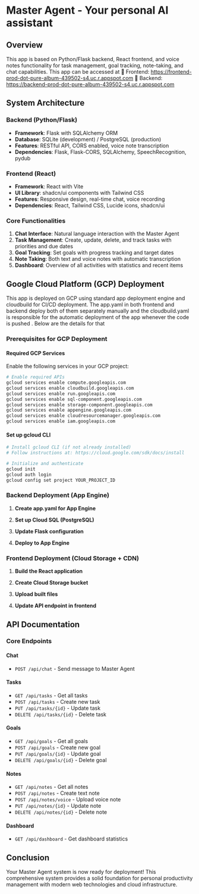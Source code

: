 # Master Agent - Your personal AI assistant

## Overview

This app is based on Python/Flask backend, React frontend, and voice notes functionality for task management, goal tracking, note-taking, and chat capabilities.
This app can be accessed at 
🔹 Frontend: https://frontend-prod-dot-pure-album-439502-s4.uc.r.appspot.com
🔹 Backend: https://backend-prod-dot-pure-album-439502-s4.uc.r.appspot.com

## System Architecture

### Backend (Python/Flask)
- **Framework**: Flask with SQLAlchemy ORM
- **Database**: SQLite (development) / PostgreSQL (production)
- **Features**: RESTful API, CORS enabled, voice note transcription
- **Dependencies**: Flask, Flask-CORS, SQLAlchemy, SpeechRecognition, pydub

### Frontend (React)
- **Framework**: React with Vite
- **UI Library**: shadcn/ui components with Tailwind CSS
- **Features**: Responsive design, real-time chat, voice recording
- **Dependencies**: React, Tailwind CSS, Lucide icons, shadcn/ui

### Core Functionalities
1. **Chat Interface**: Natural language interaction with the Master Agent
2. **Task Management**: Create, update, delete, and track tasks with priorities and due dates
3. **Goal Tracking**: Set goals with progress tracking and target dates
4. **Note Taking**: Both text and voice notes with automatic transcription
5. **Dashboard**: Overview of all activities with statistics and recent items

## Google Cloud Platform (GCP) Deployment

This app is deployed on GCP using standard app deployment engine and cloudbuild for CI/CD deployment.
The app.yaml in both frontend and backend deploy both of them separately manually and the cloudbuild.yaml is responsible for the automatic deployment of the app whenever the code is pushed .
Below are the details for that 

### Prerequisites for GCP Deployment

#### Required GCP Services
Enable the following services in your GCP project:

```bash
# Enable required APIs
gcloud services enable compute.googleapis.com
gcloud services enable cloudbuild.googleapis.com
gcloud services enable run.googleapis.com
gcloud services enable sql-component.googleapis.com
gcloud services enable storage-component.googleapis.com
gcloud services enable appengine.googleapis.com
gcloud services enable cloudresourcemanager.googleapis.com
gcloud services enable iam.googleapis.com
```

#### Set up gcloud CLI
```bash
# Install gcloud CLI (if not already installed)
# Follow instructions at: https://cloud.google.com/sdk/docs/install

# Initialize and authenticate
gcloud init
gcloud auth login
gcloud config set project YOUR_PROJECT_ID
```

### Backend Deployment (App Engine)

1. **Create app.yaml for App Engine**

2. **Set up Cloud SQL (PostgreSQL)**

3. **Update Flask configuration**

4. **Deploy to App Engine**


### Frontend Deployment (Cloud Storage + CDN)

1. **Build the React application**

2. **Create Cloud Storage bucket**

3. **Upload built files**

4. **Update API endpoint in frontend**
   

## API Documentation

### Core Endpoints

#### Chat
- `POST /api/chat` - Send message to Master Agent

#### Tasks
- `GET /api/tasks` - Get all tasks
- `POST /api/tasks` - Create new task
- `PUT /api/tasks/{id}` - Update task
- `DELETE /api/tasks/{id}` - Delete task

#### Goals
- `GET /api/goals` - Get all goals
- `POST /api/goals` - Create new goal
- `PUT /api/goals/{id}` - Update goal
- `DELETE /api/goals/{id}` - Delete goal

#### Notes
- `GET /api/notes` - Get all notes
- `POST /api/notes` - Create text note
- `POST /api/notes/voice` - Upload voice note
- `PUT /api/notes/{id}` - Update note
- `DELETE /api/notes/{id}` - Delete note

#### Dashboard
- `GET /api/dashboard` - Get dashboard statistics


## Conclusion

Your Master Agent system is now ready for deployment! This comprehensive system provides a solid foundation for personal productivity management with modern web technologies and cloud infrastructure.